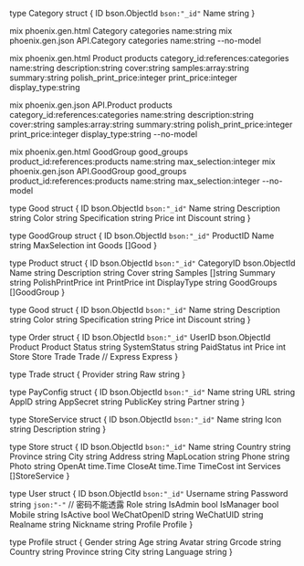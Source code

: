 type Category struct {
	ID   bson.ObjectId `bson:"_id"`
	Name string
}

mix phoenix.gen.html Category categories name:string
mix phoenix.gen.json API.Category categories name:string --no-model

mix phoenix.gen.html Product products category_id:references:categories name:string description:string cover:string samples:array:string summary:string polish_print_price:integer print_price:integer display_type:string

mix phoenix.gen.json API.Product products category_id:references:categories name:string description:string cover:string samples:array:string summary:string polish_print_price:integer print_price:integer display_type:string --no-model


mix phoenix.gen.html GoodGroup good_groups product_id:references:products name:string max_selection:integer
mix phoenix.gen.json API.GoodGroup good_groups product_id:references:products name:string max_selection:integer --no-model


type Good struct {
	ID            bson.ObjectId `bson:"_id"`
	Name          string
	Description   string
	Color         string
	Specification string
	Price         int
	Discount      string
}

type GoodGroup struct {
	ID           bson.ObjectId `bson:"_id"`
  ProductID
	Name         string
	MaxSelection int
	Goods        []Good
}

type Product struct {
	ID               bson.ObjectId `bson:"_id"`
	CategoryID       bson.ObjectId
	Name             string
	Description      string
	Cover            string
	Samples          []string
	Summary          string
	PolishPrintPrice int
	PrintPrice       int
	DisplayType      string
	GoodGroups       []GoodGroup
}


type Good struct {
	ID            bson.ObjectId `bson:"_id"`
	Name          string
	Description   string
	Color         string
	Specification string
	Price         int
	Discount      string
}


type Order struct {
	ID           bson.ObjectId `bson:"_id"`
	UserID       bson.ObjectId
	Product      Product
	Status       string
	SystemStatus string
	PaidStatus   int
	Price        int
	Store        Store
	Trade        Trade
	// Express      Express
}

type Trade struct {
	Provider string
	Raw      string
}


type PayConfig struct {
	ID        bson.ObjectId `bson:"_id"`
	Name      string
	URL       string
	AppID     string
	AppSecret string
	PublicKey string
	Partner   string
}


type StoreService struct {
	ID          bson.ObjectId `bson:"_id"`
	Name        string
	Icon        string
	Description string
}

type Store struct {
	ID          bson.ObjectId `bson:"_id"`
	Name        string
	Country     string
	Province    string
	City        string
	Address     string
	MapLocation string
	Phone       string
	Photo       string
	OpenAt      time.Time
	CloseAt     time.Time
	TimeCost    int
	Services    []StoreService
}

type User struct {
	ID           bson.ObjectId `bson:"_id"`
	Username     string
	Password     string `json:"-"` // 密码不能透露
	Role         string
	IsAdmin      bool
	IsManager    bool
	Mobile       string
	IsActive     bool
	WeChatOpenID string
	WeChatUID    string
	Realname     string
	Nickname     string
	Profile      Profile
}

type Profile struct {
	Gender   string
	Age      string
	Avatar   string
	Grcode   string
	Country  string
	Province string
	City     string
	Language string
}
